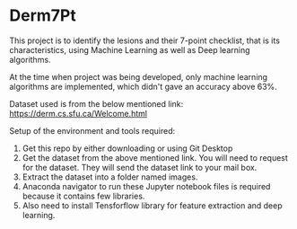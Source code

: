 # Derm7Pt

This project is to identify the lesions and their 7-point checklist, that is its characteristics, using Machine Learning as well as Deep learning algorithms.

At the time when project was being developed, only machine learning algorithms are implemented, which didn't gave an accuracy above 63%. 

Dataset used is from the below mentioned link:
https://derm.cs.sfu.ca/Welcome.html

Setup of the environment and tools required:
1. Get this repo by either downloading or using Git Desktop
2. Get the dataset from the above mentioned link. You will need to request for the dataset. They will send the dataset link to your mail box.
3. Extract the dataset into a folder named images.
4. Anaconda navigator to run these Jupyter notebook files is required because it contains few libraries.
5. Also need to install Tensforflow library for feature extraction and deep learning.
